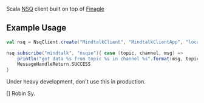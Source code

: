 Scala [NSQ](http://bitly.github.io/nsq/) client built on top of [Finagle](https://github.com/twitter/finagle)

Example Usage
-----------------

```scala
val nsq = NsqClient.create("MindtalkClient", "MindtalkClientApp", "localhost:4161", "mindtalk")

nsq.subscribe("mindtalk", "nsqie"){ case (topic, channel, msg) =>
    println("got data %s from topic %s in channel %s".format(msg, topic, channel))
    MessageHandleReturn.SUCCESS
}
```

Under heavy development, don't use this in production.

[] Robin Sy.
